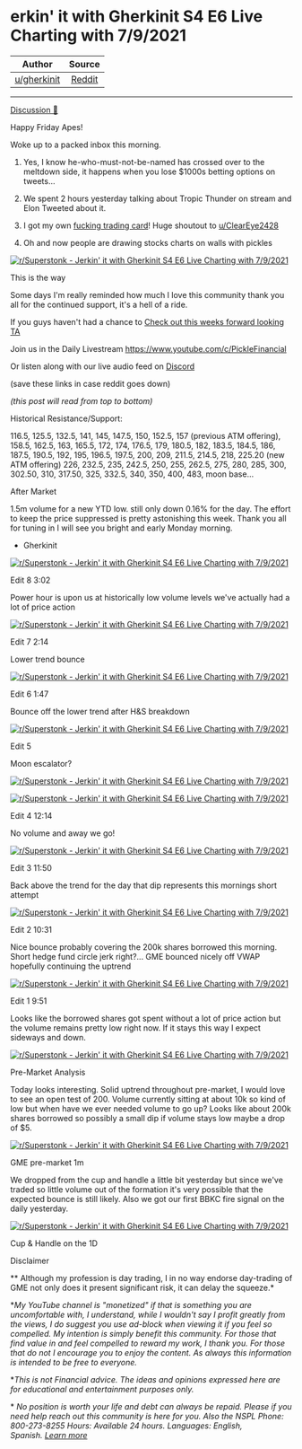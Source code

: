erkin' it with Gherkinit S4 E6 Live Charting with 7/9/2021
==========================================================

| Author       | Source       | 
| :-------------: |:-------------:|
|  [u/gherkinit](https://www.reddit.com/user/gherkinit/) | [Reddit](https://www.reddit.com/r/Superstonk/comments/ogutdb/jerkin_it_with_gherkinit_s4_e6_live_charting_with/) | 

---

[Discussion 🦍](https://www.reddit.com/r/Superstonk/search?q=flair_name%3A%22Discussion%20%F0%9F%A6%8D%22&restrict_sr=1)

Happy Friday Apes!

Woke up to a packed inbox this morning.

1.  Yes, I know he-who-must-not-be-named has crossed over to the meltdown side, it happens when you lose $1000s betting options on tweets...

2.  We spent 2 hours yesterday talking about Tropic Thunder on stream and Elon Tweeted about it.

3.  I got my own [fucking trading card](https://www.reddit.com/r/Superstonk/comments/ogsv2c/it_time_to_reveal_the_very_first_wrinkle_brain/)! Huge shoutout to [u/ClearEye2428](https://www.reddit.com/u/ClearEye2428/)

4.  Oh and now people are drawing stocks charts on walls with pickles

[![r/Superstonk - Jerkin' it with Gherkinit S4 E6 Live Charting with 7/9/2021](https://preview.redd.it/lrswylqol6a71.png?width=862&format=png&auto=webp&s=19f1c4730fb2f9274333988f94817b420b666cb0)](https://preview.redd.it/lrswylqol6a71.png?width=862&format=png&auto=webp&s=19f1c4730fb2f9274333988f94817b420b666cb0)

This is the way

Some days I'm really reminded how much I love this community thank you all for the continued support, it's a hell of a ride.

If you guys haven't had a chance to [Check out this weeks forward looking TA](https://www.reddit.com/r/Superstonk/comments/oe8h49/jerkin_it_with_gherkinit_forward_looking_ta_for/)

Join us in the Daily Livestream <https://www.youtube.com/c/PickleFinancial>

Or listen along with our live audio feed on [Discord](https://discord.gg/HbqnUVsSrH)

(save these links in case reddit goes down)

*(this post will read from top to bottom)*

Historical Resistance/Support:

116.5, 125.5, 132.5, 141, 145, 147.5, 150, 152.5, 157 (previous ATM offering), 158.5, 162.5, 163, 165.5, 172, 174, 176.5, 179, 180.5, 182, 183.5, 184.5, 186, 187.5, 190.5, 192, 195, 196.5, 197.5, 200, 209, 211.5, 214.5, 218, 225.20 (new ATM offering) 226, 232.5, 235, 242.5, 250, 255, 262.5, 275, 280, 285, 300, 302.50, 310, 317.50, 325, 332.5, 340, 350, 400, 483, moon base...

After Market

1.5m volume for a new YTD low. still only down 0.16% for the day. The effort to keep the price suppressed is pretty astonishing this week. Thank you all for tuning in I will see you bright and early Monday morning.

- Gherkinit

[![r/Superstonk - Jerkin' it with Gherkinit S4 E6 Live Charting with 7/9/2021](https://preview.redd.it/epwn4fbrt8a71.png?width=697&format=png&auto=webp&s=8e783132a8e8b5275059e2d1dfd2377504f31f87)](https://preview.redd.it/epwn4fbrt8a71.png?width=697&format=png&auto=webp&s=8e783132a8e8b5275059e2d1dfd2377504f31f87)

Edit 8 3:02

Power hour is upon us at historically low volume levels we've actually had a lot of price action

[![r/Superstonk - Jerkin' it with Gherkinit S4 E6 Live Charting with 7/9/2021](https://preview.redd.it/tc513ev5j8a71.png?width=1621&format=png&auto=webp&s=7d5f3010bd4eeff31f5762a975852fce230a17f7)](https://preview.redd.it/tc513ev5j8a71.png?width=1621&format=png&auto=webp&s=7d5f3010bd4eeff31f5762a975852fce230a17f7)

Edit 7 2:14

Lower trend bounce

[![r/Superstonk - Jerkin' it with Gherkinit S4 E6 Live Charting with 7/9/2021](https://preview.redd.it/k0r21wija8a71.png?width=1622&format=png&auto=webp&s=2b6ae01cee8fb174cc144a50fb55836bb4e6be93)](https://preview.redd.it/k0r21wija8a71.png?width=1622&format=png&auto=webp&s=2b6ae01cee8fb174cc144a50fb55836bb4e6be93)

Edit 6 1:47

Bounce off the lower trend after H&S breakdown

[![r/Superstonk - Jerkin' it with Gherkinit S4 E6 Live Charting with 7/9/2021](https://preview.redd.it/xupcm2hq58a71.png?width=1619&format=png&auto=webp&s=3b8bd376ded58c8628d371d4bd2e81a8ba04523f)](https://preview.redd.it/xupcm2hq58a71.png?width=1619&format=png&auto=webp&s=3b8bd376ded58c8628d371d4bd2e81a8ba04523f)

Edit 5

Moon escalator?

[![r/Superstonk - Jerkin' it with Gherkinit S4 E6 Live Charting with 7/9/2021](https://preview.redd.it/psn1jr8bw7a71.png?width=698&format=png&auto=webp&s=07cf198b43fd2d9a057709cdf563524a847e35aa)](https://preview.redd.it/psn1jr8bw7a71.png?width=698&format=png&auto=webp&s=07cf198b43fd2d9a057709cdf563524a847e35aa)

[![r/Superstonk - Jerkin' it with Gherkinit S4 E6 Live Charting with 7/9/2021](https://preview.redd.it/ngm4ql3jw7a71.png?width=1621&format=png&auto=webp&s=c5e803cee7f9006b54685fd3d05cd35bd2fe4466)](https://preview.redd.it/ngm4ql3jw7a71.png?width=1621&format=png&auto=webp&s=c5e803cee7f9006b54685fd3d05cd35bd2fe4466)

Edit 4 12:14

No volume and away we go!

[![r/Superstonk - Jerkin' it with Gherkinit S4 E6 Live Charting with 7/9/2021](https://preview.redd.it/truwzhv8p7a71.png?width=1619&format=png&auto=webp&s=f1f2a542fa608f53da667fd2c5853bdd427e42f9)](https://preview.redd.it/truwzhv8p7a71.png?width=1619&format=png&auto=webp&s=f1f2a542fa608f53da667fd2c5853bdd427e42f9)

Edit 3 11:50

Back above the trend for the day that dip represents this mornings short attempt

[![r/Superstonk - Jerkin' it with Gherkinit S4 E6 Live Charting with 7/9/2021](https://preview.redd.it/3nsm3nmyk7a71.png?width=1606&format=png&auto=webp&s=f07fa677ce941a614d2501d7951d6de00e44f67c)](https://preview.redd.it/3nsm3nmyk7a71.png?width=1606&format=png&auto=webp&s=f07fa677ce941a614d2501d7951d6de00e44f67c)

Edit 2 10:31

Nice bounce probably covering the 200k shares borrowed this morning. Short hedge fund circle jerk right?... GME bounced nicely off VWAP hopefully continuing the uptrend

[![r/Superstonk - Jerkin' it with Gherkinit S4 E6 Live Charting with 7/9/2021](https://preview.redd.it/exueajgv67a71.png?width=1585&format=png&auto=webp&s=2a05e4d835a35a359ec22580d37bd5544112c408)](https://preview.redd.it/exueajgv67a71.png?width=1585&format=png&auto=webp&s=2a05e4d835a35a359ec22580d37bd5544112c408)

Edit 1 9:51

Looks like the borrowed shares got spent without a lot of price action but the volume remains pretty low right now. If it stays this way I expect sideways and down.

[![r/Superstonk - Jerkin' it with Gherkinit S4 E6 Live Charting with 7/9/2021](https://preview.redd.it/pp78d8zrz6a71.png?width=1157&format=png&auto=webp&s=340f6c5a2dd66995b46a96d43ab164a9169412cc)](https://preview.redd.it/pp78d8zrz6a71.png?width=1157&format=png&auto=webp&s=340f6c5a2dd66995b46a96d43ab164a9169412cc)

Pre-Market Analysis

Today looks interesting. Solid uptrend throughout pre-market, I would love to see an open test of 200. Volume currently sitting at about 10k so kind of low but when have we ever needed volume to go up? Looks like about 200k shares borrowed so possibly a small dip if volume stays low maybe a drop of $5.

[![r/Superstonk - Jerkin' it with Gherkinit S4 E6 Live Charting with 7/9/2021](https://preview.redd.it/cc7jl8pum6a71.png?width=1429&format=png&auto=webp&s=ea17a65fca4c1b964b999cbc792643276ed51fa6)](https://preview.redd.it/cc7jl8pum6a71.png?width=1429&format=png&auto=webp&s=ea17a65fca4c1b964b999cbc792643276ed51fa6)

GME pre-market 1m

We dropped from the cup and handle a little bit yesterday but since we've traded so little volume out of the formation it's very possible that the expected bounce is still likely. Also we got our first BBKC fire signal on the daily yesterday.

[![r/Superstonk - Jerkin' it with Gherkinit S4 E6 Live Charting with 7/9/2021](https://preview.redd.it/0c2b317vn6a71.png?width=2457&format=png&auto=webp&s=f4b9ec743367c62e86dfc97351019a2707296ee2)](https://preview.redd.it/0c2b317vn6a71.png?width=2457&format=png&auto=webp&s=f4b9ec743367c62e86dfc97351019a2707296ee2)

Cup & Handle on the 1D

Disclaimer

** Although my profession is day trading, I in no way endorse day-trading of GME not only does it present significant risk, it can delay the squeeze.*

**My YouTube channel is "monetized" if that is something you are uncomfortable with, I understand, while I wouldn't say I profit greatly from the views, I do suggest you use ad-block when viewing it if you feel so compelled.* *My intention is simply benefit this community. For those that find value in and feel compelled to reward my work, I thank you. For those that do not I encourage you to enjoy the content. As always this information is intended to be free to everyone.*

**This is not Financial advice. The ideas and opinions expressed here are for educational and entertainment purposes only.*

* *No position is worth your life and debt can always be repaid. Please if you need help reach out this community is here for you. Also the NSPL Phone: 800-273-8255 Hours: Available 24 hours. Languages: English, Spanish.* [*Learn more*](https://suicidepreventionlifeline.org/)
